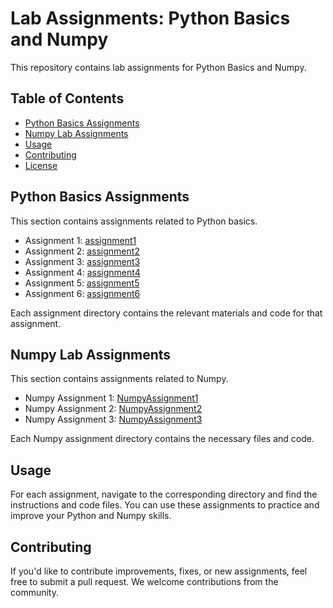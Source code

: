 <!DOCTYPE html>
<html>
<head>
    
</head>
<body>

<h1>Lab Assignments: Python Basics and Numpy</h1>

<p>This repository contains lab assignments for Python Basics and Numpy.</p>

<h2>Table of Contents</h2>

<ul>
    <li><a href="#python-basics-assignments">Python Basics Assignments</a></li>
    <li><a href="#numpy-lab-assignments">Numpy Lab Assignments</a></li>
    <li><a href="#usage">Usage</a></li>
    <li><a href="#contributing">Contributing</a></li>
    <li><a href="#license">License</a></li>
</ul>

<h2 id="python-basics-assignments">Python Basics Assignments</h2>

<p>This section contains assignments related to Python basics.</p>

<ul>
    <li>Assignment 1: <a href="/assignment1">assignment1</a></li>
    <li>Assignment 2: <a href="/assignment2">assignment2</a></li>
    <li>Assignment 3: <a href="/assignment3">assignment3</a></li>
    <li>Assignment 4: <a href="/assignment4">assignment4</a></li>
    <li>Assignment 5: <a href="/assignment5">assignment5</a></li>
    <li>Assignment 6: <a href="/assignment6">assignment6</a></li>
</ul>

<p>Each assignment directory contains the relevant materials and code for that assignment.</p>

<h2 id="numpy-lab-assignments">Numpy Lab Assignments</h2>

<p>This section contains assignments related to Numpy.</p>

<ul>
    <li>Numpy Assignment 1: <a href="/NumpyAssignment1">NumpyAssignment1</a></li>
    <li>Numpy Assignment 2: <a href="/NumpyAssignment2">NumpyAssignment2</a></li>
    <li>Numpy Assignment 3: <a href="/NumpyAssignment3">NumpyAssignment3</a></li>
</ul>

<p>Each Numpy assignment directory contains the necessary files and code.</p>

<h2 id="usage">Usage</h2>

<p>For each assignment, navigate to the corresponding directory and find the instructions and code files. You can use these assignments to practice and improve your Python and Numpy skills.</p>

<h2 id="contributing">Contributing</h2>

<p>If you'd like to contribute improvements, fixes, or new assignments, feel free to submit a pull request. We welcome contributions from the community.</p>

</body>
</html>
